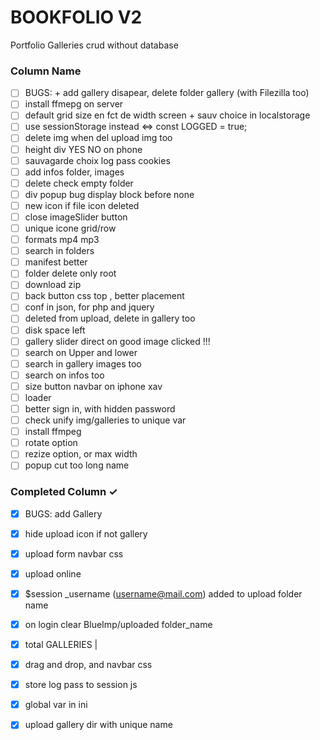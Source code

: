 # BOOKFOLIO V2
Portfolio Galleries crud without database

### Column Name
- [ ] BUGS: + add gallery disapear, delete folder gallery (with Filezilla too)
- [ ] install ffmepg on server
- [ ] default grid size en fct de width screen + sauv choice in localstorage
- [ ] use sessionStorage instead <=> const LOGGED = true;
- [ ] delete img when del upload img too
- [ ] height div YES NO on phone
- [ ] sauvagarde choix log pass cookies
- [ ] add infos folder, images
- [ ] delete check empty folder
- [ ] div popup bug display block before none
- [ ] new icon if file icon deleted
- [ ] close imageSlider button
- [ ] unique icone grid/row
- [ ] formats mp4 mp3
- [ ] search in folders
- [ ] manifest better
- [ ] folder delete only root
- [ ] download zip
- [ ] back button css top , better placement
- [ ] conf in json, for php and jquery
- [ ] deleted from upload, delete in gallery too
- [ ] disk space left
- [ ] gallery slider direct on good image clicked !!!
- [ ] search on Upper and lower
- [ ] search in gallery images too
- [ ] search on infos too
- [ ] size button navbar on iphone xav
- [ ] loader
- [ ] better sign in, with hidden password
- [ ] check unify img/galleries to unique var
- [ ] install ffmpeg
- [ ] rotate option
- [ ] rezize option, or max width
- [ ] popup cut too long name

### Completed Column ✓
- [x] BUGS: add Gallery
- [x] hide upload icon if not gallery
- [x] upload form navbar css
- [x] upload online
- [x] $session _username (username@mail.com) added to upload folder name
- [x] on login clear BlueImp/uploaded folder_name
- [x] total GALLERIES |
- [x] drag and drop, and navbar css
- [x] store log pass to session js
- [x] global var in ini
- [x] upload gallery dir with unique name




